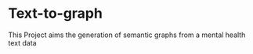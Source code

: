 # Text-to-graph

This Project aims the generation of semantic graphs from a mental health text data
